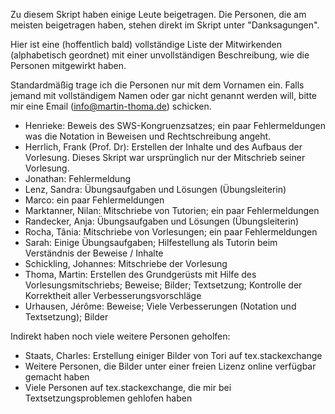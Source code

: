 Zu diesem Skript haben einige Leute beigetragen. Die Personen, die am
meisten beigetragen haben, stehen direkt im Skript unter "Danksagungen".

Hier ist eine (hoffentlich bald) vollständige Liste der Mitwirkenden (alphabetisch geordnet) mit
einer unvollständigen Beschreibung, wie die Personen mitgewirkt haben.

Standardmäßig trage ich die Personen nur mit dem Vornamen ein. Falls jemand mit
vollständigem Namen oder gar nicht genannt werden will, bitte mir eine Email (info@martin-thoma.de)
schicken.

* Henrieke: Beweis des SWS-Kongruenzsatzes; ein paar Fehlermeldungen was die Notation in Beweisen und Rechtschreibung angeht.
* Herrlich, Frank (Prof. Dr): Erstellen der Inhalte und des Aufbaus der Vorlesung. Dieses Skript war ursprünglich nur der Mitschrieb seiner Vorlesung.
* Jonathan: Fehlermeldung
* Lenz, Sandra: Übungsaufgaben und Lösungen (Übungsleiterin)
* Marco: ein paar Fehlermeldungen
* Marktanner, Nilan: Mitschriebe von Tutorien; ein paar Fehlermeldungen
* Randecker, Anja: Übungsaufgaben und Lösungen (Übungsleiterin)
* Rocha, Tânia: Mitschriebe von Vorlesungen; ein paar Fehlermeldungen
* Sarah: Einige Übungsaufgaben; Hilfestellung als Tutorin beim Verständnis der Beweise / Inhalte
* Schickling, Johannes: Mitschriebe der Vorlesung
* Thoma, Martin: Erstellen des Grundgerüsts mit Hilfe des Vorlesungsmitschriebs; Beweise; Bilder; Textsetzung; Kontrolle der Korrektheit aller Verbesserungsvorschläge
* Urhausen, Jérôme: Beweise; Viele Verbesserungen (Notation und Textsetzung); Bilder

Indirekt haben noch viele weitere Personen geholfen:

* Staats, Charles: Erstellung einiger Bilder von Tori auf tex.stackexchange
* Weitere Personen, die Bilder unter einer freien Lizenz online verfügbar gemacht haben
* Viele Personen auf tex.stackexchange, die mir bei Textsetzungsproblemen gehlofen haben